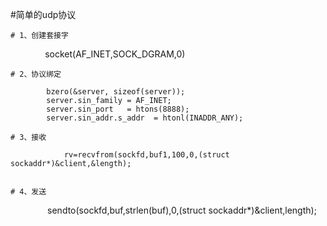
#简单的udp协议



	# 1、创建套接字       
	
               		socket(AF_INET,SOCK_DGRAM,0)      
			
	# 2、协议绑定
	
			bzero(&server, sizeof(server));
			server.sin_family = AF_INET;
			server.sin_port   = htons(8888);
			server.sin_addr.s_addr  = htonl(INADDR_ANY);
			
	# 3、接收
	
                rv=recvfrom(sockfd,buf1,100,0,(struct sockaddr*)&client,&length); 
		
		
	# 4、发送
                sendto(sockfd,buf,strlen(buf),0,(struct sockaddr*)&client,length);
		
